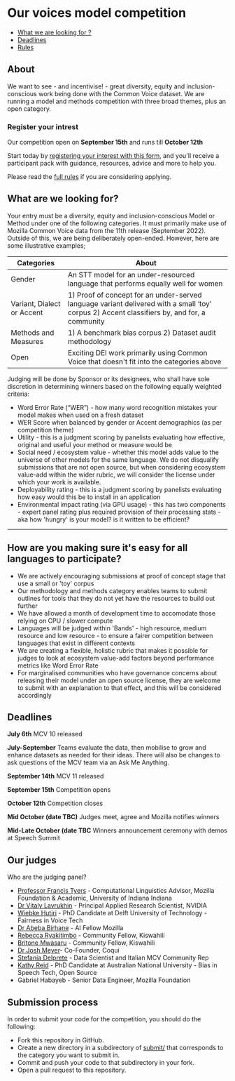 

# Our voices model competition

- [What we are looking for ?](https://github.com/common-voice/our-voices-model-competition/blob/main/README.md#what-are-we-looking-for)
- [Deadlines](https://github.com/common-voice/our-voices-model-competition/blob/main/README.md#deadlines)
- [Rules](https://github.com/common-voice/our-voices-model-competition/blob/main/submit/RULES.md)

## About 

We want to see - and incentivise! - great diversity, equity and inclusion-conscious work being done with the Common Voice dataset.
We are running a model and methods competition with three broad themes, plus an open category.

### Register your intrest 

Our competition open on **September 15th** and runs till **October 12th**

Start today by [registering your interest with this form](https://mozillafoundation.typeform.com/to/TSTzyijc), and you'll receive a participant pack with guidance, resources, advice and more to help you. 

Please read the [full rules](https://github.com/common-voice/our-voices-model-competition/blob/main/submit/rules.md) if you are considering applying. 

## What are we looking for?

Your entry must be a diversity, equity and inclusion-conscious Model or Method under one of the following categories.
It must primarily make use of Mozilla Common Voice data from the 11th release (September 2022).
Outside of this, we are being deliberately open-ended. However, here are some illustrative examples;

| Categories             | About                                                                                     |
|--------------------|-------------------------------------------------------------------------------------------|
| Gender    | An STT model for an under-resourced language that performs equally well for women |
| Variant, Dialect or Accent | 1) Proof of concept for an under-served language variant delivered with a small ‘toy’ corpus 2) Accent classifiers by, and for, a community |
| Methods and Measures     |  1) A benchmark bias corpus 2) Dataset audit methodology                         |
|  Open         | Exciting DEI work primarily using Common Voice that doesn't fit into the categories above   |


Judging will be done by Sponsor or its designees, who shall have sole discretion in determining winners based on the following equally weighted criteria:

- Word Error Rate (“WER”) - how many word recognition mistakes your model makes when used on a fresh dataset
- WER Score when balanced by gender or Accent demographics (as per competition theme)
- Utility - this is a judgment scoring by panelists evaluating how effective, original and useful your method or measure would be
- Social need / ecosystem value - whether this model adds value to the universe of other models for the same language. We do not disqualify submissions that are not open source, but when considering ecosystem value-add within the wider rubric, we will consider the license under which your work is available.
- Deployability rating - this is a judgment scoring by panelists evaluating how easy would this be to install in an application
- Environmental impact rating (via GPU usage) - this has two components - expert panel rating plus required provision of their processing stats - aka how 'hungry' is your model? is it written to be efficient?

---

## How are you making sure it's easy for all languages to participate?

- We are actively encouraging submissions at proof of concept stage that use a small or 'toy' corpus
- Our methodology and methods category enables teams to submit outlines for tools that they do not yet have the resources to build out further
- We have allowed a month of development time to accomodate those relying on CPU / slower compute
- Languages will be judged within 'Bands' - high resource, medium resource and low resource - to ensure a fairer competition between languages that exist in different contexts
- We are creating a flexible, holistic rubric that makes it possible for judges to look at ecosystem value-add factors beyond performance metrics like Word Error Rate
- For marginalised communities who have governance concerns about releasing their model under an open source license, they are welcome to submit with an explanation to that effect, and this will be considered accordingly

## Deadlines 

**July 6th** MCV 10 released

**July-September** Teams evaluate the data, then mobilise to grow and enhance datasets as needed for their ideas. There will also be changes to ask questions of the MCV team via an Ask Me Anything.

**September 14th** MCV 11 released

**September 15th** Competition opens

**October 12th** Competition closes

**Mid October (date TBC)** Judges meet, agree and Mozilla notifies winners

**Mid-Late October (date TBC** Winners announcement ceremony with demos at Speech Summit

## Our judges 

Who are the judging panel?

- [Professor Francis Tyers](https://linguistics.indiana.edu/about/faculty/tyers-francis.html) - Computational Linguistics Advisor, Mozilla Foundation & Academic, University of Indiana Indiana
- [Dr Vitaly Lavrukhin](https://developer.nvidia.com/blog/author/vlavrukhin/) - Principal Applied Research Scientist, NVIDIA
- [Wiebke Hutiri](https://www.tudelft.nl/en/tpm/about-the-faculty/departments/engineering-systems-and-services/people/phd-candidates/w-wiebke-toussaint/) - PhD Candidate at Delft University of Technology - Fairness in Voice Tech
- [Dr Abeba Birhane](https://abebabirhane.github.io/) - AI Fellow Mozilla
- [Rebecca Ryakitimbo](https://rebeccaryakitimbo.africa/) - Community Fellow, Kiswahili
- [Britone Mwasaru](https://foundation.mozilla.org/en/blog/jina-ni-britone-mwasaru-the-name-is-britone-mwasaru/) - Community Fellow, Kiswahili
- [Dr Josh Meyer](https://www.linkedin.com/in/josh-r-meyer)- Co-Founder, Coqui
- [Stefania Delprete](http://stefaniadelprete.com/) - Data Scientist and Italian MCV Community Rep
- [Kathy Reid](https://cybernetics.anu.edu.au/people/kathy-reid/) - PhD Candidate at Australian National University - Bias in Speech Tech, Open Source
- Gabriel Habayeb - Senior Data Engineer, Mozilla Foundation

## Submission process

In order to submit your code for the competition, you should do the following:

- Fork this repository in GitHub.
- Create a new directory in a subdirectory of [submit/](https://github.com/common-voice/our-voices-model-competition/tree/main/submit) that corresponds to the category you want to submit in. 
- Commit and push your code to that subdirectory in your fork.
- Open a pull request to this repository.
